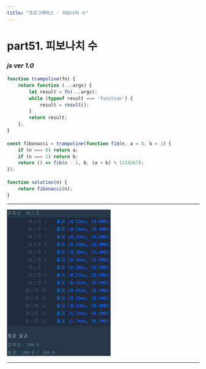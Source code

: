```yaml
---
title: "프로그래머스 - 피보나치 수"
---
```



# __part51. 피보나치 수__

### _js ver 1.0_
```js 
function trampoline(fn) {
    return function (...args) {
        let result = fn(...args);
        while (typeof result === 'function') {
            result = result();
        }
        return result;
    };
}

const fibonacci = trampoline(function fib(n, a = 0, b = 1) {
    if (n === 0) return a;
    if (n === 1) return b;
    return () => fib(n - 1, b, (a + b) % 1234567);
});

function solution(n) {
    return fibonacci(n);
}
```
<hr/>

![실행결과_js ver 1.0](/assets/img/2024-07-10-prog51.png)

<hr/>